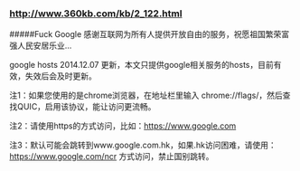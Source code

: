 ﻿### http://www.360kb.com/kb/2_122.html
#####Fuck Google
 感谢互联网为所有人提供开放自由的服务，祝愿祖国繁荣富强人民安居乐业...

google hosts 2014.12.07 更新，本文只提供google相关服务的hosts，目前有效，失效后会及时更新。

注1：如果您使用的是chrome浏览器，在地址栏里输入 chrome://flags/，然后查找QUIC，启用该协议，能让访问更流畅。

注2：请使用https的方式访问，比如：https://www.google.com

注3：默认可能会跳转到www.google.com.hk，如果.hk访问困难，请使用：https://www.google.com/ncr 方式访问，禁止国别跳转。


